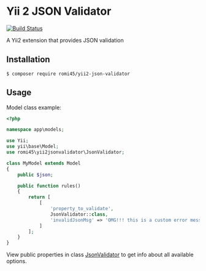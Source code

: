 # Yii 2 JSON Validator

[![Build Status](https://travis-ci.org/romi45/yii2-json-validator.svg)](https://travis-ci.org/romi45/yii2-json-validator)

A Yii2 extension that provides JSON validation

## Installation

```
$ composer require romi45/yii2-json-validator
```

## Usage

Model class example:

```php
<?php

namespace app\models;

use Yii;
use yii\base\Model;
use romi45\yii2jsonvalidator\JsonValidator;

class MyModel extends Model
{
    public $json;

    public function rules()
    {
        return [
            [
                'property_to_validate',
                JsonValidator::class,
                'invalidJsonMsg' => 'OMG!!! this is a custom error message!'
            ]
        ];
    }
}
```

View public properties in class
[JsonValidator](https://github.com/romi45/yii2-json-validator/blob/master/JsonValidator.php)
to get info about all available options.